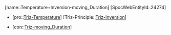﻿---
type: TrizContradiction
aliases:
- Temperature+Inversion-moving_Duration
license: CC BY-SA 4.0
copyright: https://github.com/SpocWeb
IsDeleted: false
IsReadOnly: false
Confidential: public
tags: 
- Triz/Contradiction
---
[name::Temperature+Inversion-moving_Duration]
[SpocWebEntityId::24274]
+ [pro::[Triz-Temperature](tech/Triz/Parameter/Triz-Temperature.md)]
[Triz-Principle::[Triz-Inversion](tech/Triz/Principle/Triz-Inversion.md)]
- [con::[Triz-moving_Duration](tech/Triz/Parameter/Triz-moving_Duration.md)]

